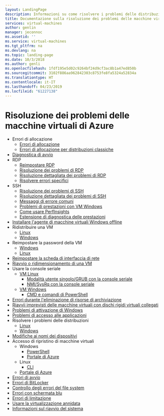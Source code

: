 ```yaml
---
layout: LandingPage
description: Informazioni su come risolvere i problemi delle distribuzioni di macchine virtuali.
title: Documentazione sulla risoluzione dei problemi delle macchine virtuali di Azure | Microsoft Docs
services: virtual-machines
author: genlin
manager: jeconnoc
ms.assetid: ''
ms.service: virtual-machines
ms.tgt_pltfrm: na
ms.devlang: na
ms.topic: landing-page
ms.date: 10/3/2018
ms.author: genli
ms.openlocfilehash: 1fdf195e5d02c9264bf24d9cf3ac8b1a47ed850b
ms.sourcegitcommit: 3102f886aa962842303c8753fe8fa5324a52834a
ms.translationtype: HT
ms.contentlocale: it-IT
ms.lasthandoff: 04/23/2019
ms.locfileid: "61227138"
---
```

# <a name="troubleshooting-azure-virtual-machines"></a>Risoluzione dei problemi delle macchine virtuali di Azure

- Errori di allocazione
    - [Errori di allocazione](allocation-failure.md)
    - [Errori di allocazione per distribuzioni classiche](allocation-failure-classic.md)
- [Diagnostica di avvio](boot-diagnostics.md)
- RDP
    - [Reimpostare RDP](reset-rdp.md)
    - [Risoluzione dei problemi di RDP](troubleshoot-rdp-connection.md)
    - [Risoluzione dettagliata dei problemi di RDP](detailed-troubleshoot-rdp.md)
    - [Risolvere errori specifici ](troubleshoot-specific-rdp-errors.md)
- SSH 
    - [Risoluzione dei problemi di SSH](troubleshoot-ssh-connection.md)
    - [Risoluzione dettagliata dei problemi di SSH](detailed-troubleshoot-ssh-connection.md)
    - [Messaggi di errore comuni](error-messages.md)
    - [ Problemi di prestazioni con VM Windows](performance-diagnostics.md  )
    - [Come usare PerfInsights](how-to-use-perfInsights.md)
    - [Estensione di diagnostica delle prestazioni](performance-diagnostics-vm-extension.md)
- [ Installare l'agente di macchine virtuali Windows offline](install-vm-agent-offline.md)
- Ridistribuire una VM
    - [Linux](redeploy-to-new-node-linux.md)
    - [Windows](redeploy-to-new-node-windows.md)
- Reimpostare la password della VM
    - [Windows](reset-local-password-without-agent.md)
    - [Linux](reset-password.md)
- [Reimpostare la scheda di interfaccia di rete](reset-network-interface.md)
- [Riavvio o ridimensionamento di una VM](restart-resize-error-troubleshooting.md)
- Usare la console seriale
    - [VM Linux](serial-console-linux.md)
        - [Modalità utente singolo/GRUB con la console seriale](serial-console-grub-single-user-mode.md)
        - [NMI/SysRq con la console seriale](serial-console-nmi-sysrq.md)
    - [VM Windows](serial-console-windows.md)
        - [CMD e comandi di PowerShell](serial-console-cmd-ps-commands.md)
- [Errori durante l'eliminazione di risorse di archiviazione](storage-resource-deletion-errors.md      )
- [Riavvii imprevisti delle macchine virtuali con dischi rigidi virtuali collegati](unexpected-reboots-attached-vhds.md)
- [Problemi di attivazione di Windows](troubleshoot-activation-problems.md)
- [Problemi di accesso alle applicazioni](troubleshoot-app-connection.md)
- Risolvere i problemi delle distribuzioni
    - [Linux](troubleshoot-deploy-vm-linux.md)
    - [Windows](troubleshoot-deploy-vm-windows.md)
- [Modifiche ai nomi dei dispositivi](troubleshoot-device-names-problems.md)
- Accesso di ripristino di macchine virtuali
    -  Windows
        - [PowerShell](troubleshoot-recovery-disks-windows.md)
        - [Portale di Azure](troubleshoot-recovery-disks-portal-windows.md)
    - Linux
        - [CLI](troubleshoot-recovery-disks-linux.md)
    - [Portale di Azure](troubleshoot-recovery-disks-portal-linux.md)
- [Errori di avvio](boot-error-troubleshoot.md)
- [Errori di BitLocker](troubleshoot-bitlocker-boot-error.md)
- [Controllo degli errori del file system](troubleshoot-check-disk-boot-error.md)
- [Errori con schermata blu](troubleshoot-common-blue-screen-error.md)
- [Errori di limitazione](troubleshooting-throttling-errors.md)
- [Usare la virtualizzazione annidata](troubleshoot-vm-by-use-nested-virtualization.md)
- [Informazioni sul riavvio del sistema](understand-vm-reboot.md)

